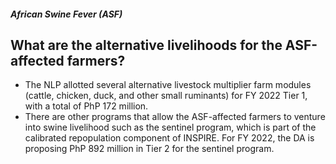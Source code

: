 ##### African Swine Fever (ASF)

## What are the alternative livelihoods for the ASF-affected farmers?


 - The NLP allotted several alternative livestock multiplier farm modules (cattle, chicken, duck, and other small ruminants) for FY 2022 Tier 1, with a total of PhP 172 million.
 - There are other programs that allow the ASF-affected farmers to venture into swine livelihood such as the sentinel program, which is part of the calibrated repopulation component of INSPIRE. For FY 2022, the DA is proposing PhP 892 million in Tier 2 for the sentinel program.
